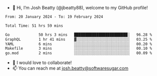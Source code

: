 - 👋 Hi, I’m Josh Beatty (@jbeatty88), welcome to my GitHub profile!

<!--START_SECTION:waka-->

```txt
From: 20 January 2024 - To: 19 February 2024

Total Time: 51 hrs 59 mins

Go             50 hrs 3 mins   ████████████████████████░   96.28 %
GraphQL        1 hr 41 mins    ▓░░░░░░░░░░░░░░░░░░░░░░░░   03.25 %
YAML           6 mins          ░░░░░░░░░░░░░░░░░░░░░░░░░   00.20 %
Makefile       3 mins          ░░░░░░░░░░░░░░░░░░░░░░░░░   00.10 %
go.mod         2 mins          ░░░░░░░░░░░░░░░░░░░░░░░░░   00.09 %
```

<!--END_SECTION:waka-->

- 💞️ I would love to collaborate!
- 📫 You can reach me at josh.beatty@softwaresugar.com

<!---
jbeatty88/jbeatty88 is a ✨ special ✨ repository because its `README.md` (this file) appears on your GitHub profile.
You can click the Preview link to take a look at your changes.
--->

